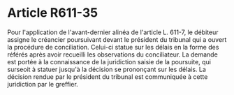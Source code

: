 # Article R611-35

Pour l'application de l'avant-dernier alinéa de l'article L. 611-7, le débiteur assigne le créancier poursuivant devant le président du tribunal qui a ouvert la procédure de conciliation. Celui-ci statue sur les délais en la forme des référés après avoir recueilli les observations du conciliateur.   La demande est portée à la connaissance de la juridiction saisie de la poursuite, qui surseoit à statuer jusqu'à la décision se prononçant sur les délais.   La décision rendue par le président du tribunal est communiquée à cette juridiction par le greffier.